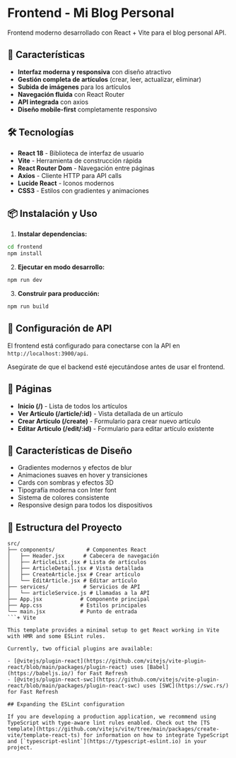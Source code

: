 # Frontend - Mi Blog Personal

Frontend moderno desarrollado con React + Vite para el blog personal API.

## 🚀 Características

- **Interfaz moderna y responsiva** con diseño atractivo
- **Gestión completa de artículos** (crear, leer, actualizar, eliminar)
- **Subida de imágenes** para los artículos
- **Navegación fluida** con React Router
- **API integrada** con axios
- **Diseño mobile-first** completamente responsivo

## 🛠️ Tecnologías

- **React 18** - Biblioteca de interfaz de usuario
- **Vite** - Herramienta de construcción rápida
- **React Router Dom** - Navegación entre páginas
- **Axios** - Cliente HTTP para API calls
- **Lucide React** - Iconos modernos
- **CSS3** - Estilos con gradientes y animaciones

## 📦 Instalación y Uso

1. **Instalar dependencias:**
```bash
cd frontend
npm install
```

2. **Ejecutar en modo desarrollo:**
```bash
npm run dev
```

3. **Construir para producción:**
```bash
npm run build
```

## 🔗 Configuración de API

El frontend está configurado para conectarse con la API en `http://localhost:3900/api`. 

Asegúrate de que el backend esté ejecutándose antes de usar el frontend.

## 📱 Páginas

- **Inicio (/)** - Lista de todos los artículos
- **Ver Artículo (/article/:id)** - Vista detallada de un artículo
- **Crear Artículo (/create)** - Formulario para crear nuevo artículo
- **Editar Artículo (/edit/:id)** - Formulario para editar artículo existente

## 🎨 Características de Diseño

- Gradientes modernos y efectos de blur
- Animaciones suaves en hover y transiciones
- Cards con sombras y efectos 3D
- Tipografía moderna con Inter font
- Sistema de colores consistente
- Responsive design para todos los dispositivos

## 🔧 Estructura del Proyecto

```
src/
├── components/          # Componentes React
│   ├── Header.jsx      # Cabecera de navegación
│   ├── ArticleList.jsx # Lista de artículos
│   ├── ArticleDetail.jsx # Vista detallada
│   ├── CreateArticle.jsx # Crear artículo
│   └── EditArticle.jsx # Editar artículo
├── services/           # Servicios de API
│   └── articleService.js # Llamadas a la API
├── App.jsx            # Componente principal
├── App.css            # Estilos principales
└── main.jsx           # Punto de entrada
```+ Vite

This template provides a minimal setup to get React working in Vite with HMR and some ESLint rules.

Currently, two official plugins are available:

- [@vitejs/plugin-react](https://github.com/vitejs/vite-plugin-react/blob/main/packages/plugin-react) uses [Babel](https://babeljs.io/) for Fast Refresh
- [@vitejs/plugin-react-swc](https://github.com/vitejs/vite-plugin-react/blob/main/packages/plugin-react-swc) uses [SWC](https://swc.rs/) for Fast Refresh

## Expanding the ESLint configuration

If you are developing a production application, we recommend using TypeScript with type-aware lint rules enabled. Check out the [TS template](https://github.com/vitejs/vite/tree/main/packages/create-vite/template-react-ts) for information on how to integrate TypeScript and [`typescript-eslint`](https://typescript-eslint.io) in your project.
